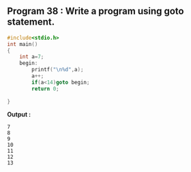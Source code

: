 ## Program 38 : Write a program using goto statement.
```C
#include<stdio.h>
int main()
{
	int a=7;
	begin:
		printf("\n%d",a);
		a++;
		if(a<14)goto begin;
		return 0;
		
}
```
**Output :**
```
7
8
9
10
11
12
13
